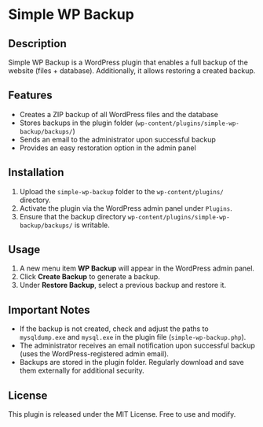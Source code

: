 # Simple WP Backup

## Description
Simple WP Backup is a WordPress plugin that enables a full backup of the website (files + database). Additionally, it allows restoring a created backup.

## Features
- Creates a ZIP backup of all WordPress files and the database
- Stores backups in the plugin folder (`wp-content/plugins/simple-wp-backup/backups/`)
- Sends an email to the administrator upon successful backup
- Provides an easy restoration option in the admin panel

## Installation
1. Upload the `simple-wp-backup` folder to the `wp-content/plugins/` directory.
2. Activate the plugin via the WordPress admin panel under `Plugins`.
3. Ensure that the backup directory `wp-content/plugins/simple-wp-backup/backups/` is writable.

## Usage
1. A new menu item **WP Backup** will appear in the WordPress admin panel.
2. Click **Create Backup** to generate a backup.
3. Under **Restore Backup**, select a previous backup and restore it.

## Important Notes
- If the backup is not created, check and adjust the paths to `mysqldump.exe` and `mysql.exe` in the plugin file (`simple-wp-backup.php`).
- The administrator receives an email notification upon successful backup (uses the WordPress-registered admin email).
- Backups are stored in the plugin folder. Regularly download and save them externally for additional security.

## License
This plugin is released under the MIT License. Free to use and modify.

